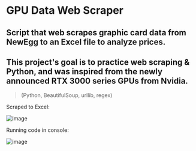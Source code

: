 # GPU Data Web Scraper

##  Script that web scrapes graphic card data from NewEgg to an Excel file to analyze prices.

## This project's goal is to practice web scraping &amp; Python, and was inspired from the newly announced RTX 3000 series GPUs from Nvidia.

> (Python, BeautifulSoup, urllib, regex)


Scraped to Excel:

![image](https://user-images.githubusercontent.com/59063950/92182267-47896080-ee19-11ea-9790-a1e80c4fb378.png)

Running code in console:

![image](https://user-images.githubusercontent.com/59063950/92181874-4ad01c80-ee18-11ea-814c-1475254f03d6.png)
